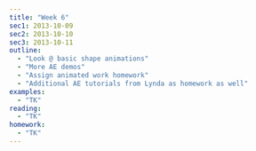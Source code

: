 ```yaml
---
title: "Week 6"
sec1: 2013-10-09
sec2: 2013-10-10
sec3: 2013-10-11
outline:
  - "Look @ basic shape animations"
  - "More AE demos"
  - "Assign animated work homework"
  - "Additional AE tutorials from Lynda as homework as well"
examples:
  - "TK"
reading: 
  - "TK"
homework:
  - "TK"
---
```



